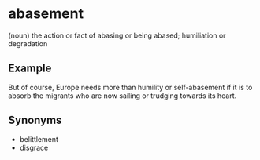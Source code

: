 # abasement

(noun) the action or fact of abasing or being abased; humiliation or degradation

## Example

But of course, Europe needs more than humility or self-abasement if it is to absorb the migrants who are now sailing or trudging towards its heart.

## Synonyms

+ belittlement
+ disgrace

